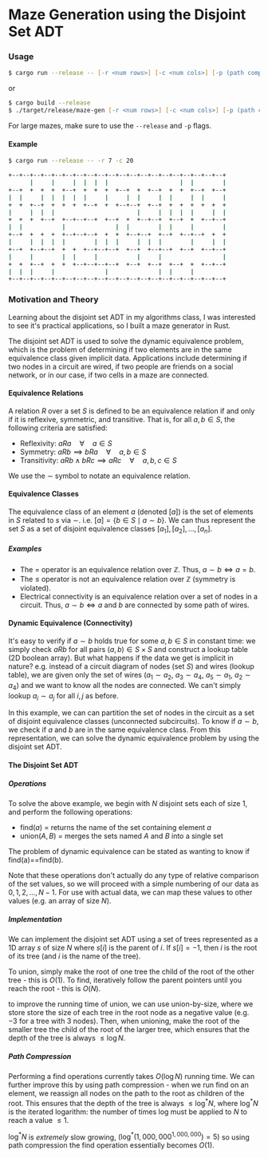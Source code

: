 # Maze Generation using the Disjoint Set ADT

### Usage

```zsh
$ cargo run --release -- [-r <num rows>] [-c <num cols>] [-p (path compression)] [-s (progress bar)]
```

or

```zsh
$ cargo build --release
$ ./target/release/maze-gen [-r <num rows>] [-c <num cols>] [-p (path compression)] [-s (progress bar)]
```

For large mazes, make sure to use the `--release` and `-p` flags.

#### Example

```zsh
$ cargo run --release -- -r 7 -c 20

+--+--+--+--+--+--+--+--+--+--+--+--+--+--+--+--+--+--+--+--+
      |     |     |  |  |  |                    |  |        |
+--+  +  +  +  +--+  +  +  +  +--+  +  +--+  +  +  +--+  +--+
|  |     |  |  |  |  |     |     |  |     |  |     |  |     |
+  +  +--+  +  +  +  +--+  +  +--+--+  +--+  +  +  +  +  +  +
|     |  |  |                       |     |  |  |  |     |  |
+  +  +  +--+  +--+--+--+  +--+  +  +--+--+  +--+  +  +--+--+
|  |           |              |  |        |  |     |        |
+--+  +  +  +  +--+--+--+  +  +  +--+--+  +--+  +--+--+  +  +
|     |  |  |  |        |  |  |     |  |  |        |     |  |
+--+  +--+--+  +  +  +--+--+--+  +--+  +--+--+  +--+  +--+--+
|     |        |  |     |           |     |                 |
+  +  +--+  +  +  +--+--+--+--+  +--+  +--+  +--+  +  +--+--+
|  |  |     |              |              |  |     |
+--+--+--+--+--+--+--+--+--+--+--+--+--+--+--+--+--+--+--+--+
```

### Motivation and Theory

Learning about the disjoint set ADT in my algorithms class, I was interested to see it's practical applications, so I built a maze generator in Rust.

The disjoint set ADT is used to solve the dynamic equivalence problem, which is the problem of determining if two elements are in the same equivalence class given implicit data. Applications include determining if two nodes in a circuit are wired, if two people are friends on a social network, or in our case, if two cells in a maze are connected.

#### Equivalence Relations

A relation $R$ over a set $S$ is defined to be an equivalence relation if and only if it is reflexive, symmetric, and transitive. That is, for all $a, b \in S$, the following criteria are satisfied:

- Reflexivity: $aRa \quad \forall \quad a \in S$
- Symmetry: $aRb \implies bRa \quad \forall \quad a, b \in S$
- Transitivity: $aRb \land bRc \implies aRc \quad \forall \quad a, b, c \in S$

We use the $\sim$ symbol to notate an equivalence relation.

#### Equivalence Classes

The equivalence class of an element $a$ (denoted $[a]$) is the set of elements in $S$ related to $s$ via $\sim$. i.e. $[a] = \{b \in S \mid a \sim b\}$. We can thus represent the set $S$ as a set of disjoint equivalence classes $[a_1], [a_2], \dots, [a_n]$.

##### Examples

- The $=$ operator is an equivalence relation over $\mathbb{Z}$. Thus, $a \sim b \iff a = b$.
- The $\leq$ operator is not an equivalence relation over $\mathbb{Z}$ (symmetry is violated).
- Electrical connectivity is an equivalence relation over a set of nodes in a circuit. Thus, $a \sim b \iff a$ and $b$ are connected by some path of wires.

#### Dynamic Equivalence (Connectivity)

It's easy to verify if $a \sim b$ holds true for some $a, b \in S$ in constant time: we simply check $aRb$ for all pairs $(a, b) \in S \times S$ and construct a lookup table (2D boolean array). But what happens if the data we get is implicit in nature? e.g. instead of a circuit diagram of nodes (set $S$) and wires (lookup table), we are given only the set of wires ($a_1 \sim a_2$, $a_3 \sim a_4$, $a_5 \sim a_1$, $a_2 \sim a_4$) and we want to know all the nodes are connected. We can't simply lookup $a_i \sim a_j$ for all $i, j$ as before.

In this example, we can can partition the set of nodes in the circuit as a set of disjoint equivalence classes (unconnected subcircuits). To know if $a \sim b$, we check if $a$ and $b$ are in the same equivalence class. From this representation, we can solve the dynamic equivalence problem by using the disjoint set ADT.

#### The Disjoint Set ADT

##### Operations

To solve the above example, we begin with $N$ disjoint sets each of size 1, and perform the following operations:

- $\text{find}(a)$ = returns the name of the set containing element $a$
- $\text{union}(A, B)$ = merges the sets named $A$ and $B$ into a single set

The problem of dynamic equivalence can be stated as wanting to know if find(a)\==find(b).

Note that these operations don't actually do any type of relative comparison of the set values, so we will proceed with a simple numbering of our data as $0, 1, 2, \dots, N-1$. For use with actual data, we can map these values to other values (e.g. an array of size $N$).

##### Implementation

We can implement the disjoint set ADT using a set of trees represented as a 1D array $s$ of size $N$ where $s[i]$ is the parent of $i$. If $s[i] = -1$, then $i$ is the root of its tree (and $i$ is the name of the tree).

To union, simply make the root of one tree the child of the root of the other tree - this is $O(1)$.
To find, iteratively follow the parent pointers until you reach the root - this is $O(N)$.

to improve the running time of union, we can use union-by-size, where we store store the size of each tree in the root node as a negative value (e.g. $-3$ for a tree with 3 nodes). Then, when unioning, make the root of the smaller tree the child of the root of the larger tree, which ensures that the depth of the tree is always $\leq \log N$.

##### Path Compression

Performing a find operations currently takes $O(\log{N})$ running time. We can further improve this by using path compression - when we run find on an element, we reassign all nodes on the path to the root as children of the root. This ensures that the depth of the tree is always $\leq \log^* N$, where $\log^* N$ is the iterated logarithm: the number of times log must be applied to $N$ to reach a value $\leq 1$.

$\log^* N$ is _extremely_ slow growing, $\left(\log^*{\left(1,000,000^{1,000,000}\right)}=5\right)$ so using path compression the find operation essentially becomes $O(1)$.
